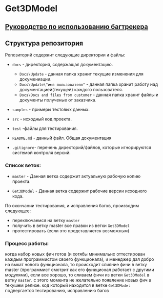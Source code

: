 # Get3DModel
## [Руководство по использованию багтрекера](./docs/Update/Kulikov/bugtracker.md)
## Структура репозитория

Репозиторий содержит следующие директории и файлы:

 
  - `docs` - директория, содержащая документацию.
 
	- `Docs\Update` - данная папка хранит текущие изменения для докумениации.
	- `Docs\Update\"имя пользователя"` - данная папка хранит работу над документацией(текущей) каждого пользователя.
	- `Docs\Docs and files from customer` - данная папка хранит файлы и документы полученые от заказчика.
  - `samples` - примеры тестовых данных. 
  - `src` - исходный код проекта.
  - `test` -файлы для тестирования.
  - `README.md` - данный файл. Общая документация
  - `.gitignore`- перечень директорий/файлов, которые игнорируются системой контроля версий.

### Список веток:

- `master` - Данная ветка содержит актуальную рабочую копию проекта.

- `Get3DModel` - Данная ветка содержит рабочие версии исходного кода.


По окончании тестирования, и исправления багов, производим следующее:

- переключаемся на ветку `master`
- получить в ветку master все правки из ветки `Get3DModel`
- протестировать (если это представляется возможным)


### Процесс работы:

когда набор новых фич готов (и хотябы минимально оттестирован каждым программистом своего функционала),
и менеджер дал добро на выкат нового функционала, то происходит слияние фичи в ветку master 
(программист смотрит как его функционал работает с другими модулями), если все хорошо, 
то сливаем фичи из ветки `Get3DModel` в ветку `master`. с этого момента не желательно появление новых фич в текушем релизе.
код который находится в ветке `Get3DModel` подвергается тестированию, исправлению багов 


